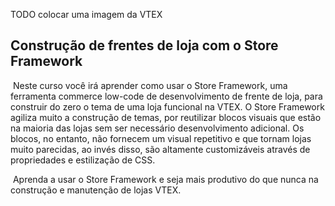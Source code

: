 TODO colocar uma imagem da VTEX

## Construção de frentes de loja com o Store Framework
​
Neste curso você irá aprender como usar o Store Framework, uma ferramenta commerce low-code de desenvolvimento de frente de loja, para construir do zero o tema de uma loja funcional na VTEX. O Store Framework agiliza muito a construção de temas, por reutilizar blocos visuais que estão na maioria das lojas sem ser necessário desenvolvimento adicional. Os blocos, no entanto, não fornecem um visual repetitivo e que tornam lojas muito parecidas, ao invés disso, são altamente customizáveis através de propriedades e estilização de CSS.  

​
Aprenda a usar o Store Framework e seja mais produtivo do que nunca na construção e manutenção de lojas VTEX.
